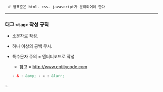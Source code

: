 ` ※ 웹표준은 html. css. javascript가 분리되어야 한다`

---

### 태그 `<tag>` 작성 규칙

- 소문자로 작성.
- 하나 이상의 공백 무시.
- 특수문자 주의 = 엔터티코드로 작성

  - 참고 = http://www.entitycode.com

  ```html
  - & : &amp; - ← : &larr;
  ```

ㄴ
